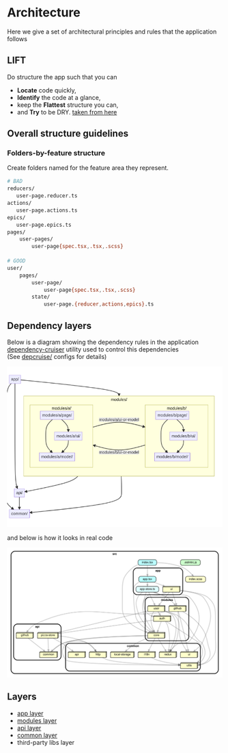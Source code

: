 # Architecture

Here we give a set of architectural principles and rules that the application follows

## LIFT

Do structure the app such that you can

-   **Locate** code quickly,
-   **Identify** the code at a glance,
-   keep the **Flattest** structure you can,
-   and **Try** to be DRY. [taken from here](https://angular.io/guide/styleguide#lift)

## Overall structure guidelines

### Folders-by-feature structure

Create folders named for the feature area they represent.

```bash
# BAD
reducers/
   user-page.reducer.ts
actions/
   user-page.actions.ts
epics/
   user-page.epics.ts
pages/
    user-pages/
        user-page{spec.tsx,.tsx,.scss}

# GOOD
user/
    pages/
        user-page/
            user-page{spec.tsx,.tsx,.scss}
        state/
            user-page.{reducer,actions,epics}.ts
```

## Dependency layers

Below is a diagram showing the dependency rules in the application<br>
[dependency-cruiser](https://github.com/sverweij/dependency-cruiser) utility used to control this dependencies<br>
(See [depcruise/](../depcruise) configs for details)

<img src="./images/deps-layers.png">

and below is how it looks in real code

<img src="./images/src-code-graph.svg">

## Layers

-   [app layer](layer-0-app.md)
-   [modules layer](layer-1-modules.md)
-   [api layer](layer-2-api.md)
-   [common layer](layer-3-common.md)
-   third-party libs layer
